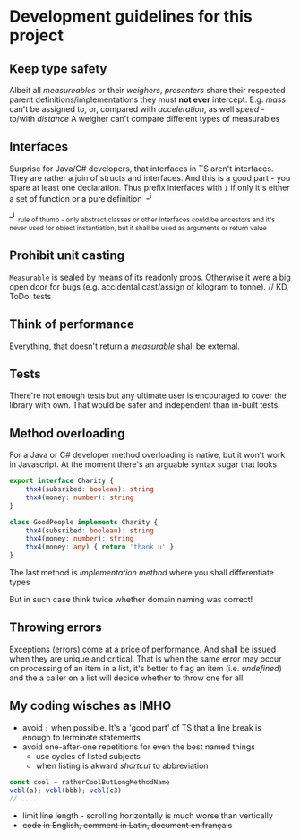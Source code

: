# Development guidelines for this project

## Keep type safety 
Albeit all *measureables* or their *weighers*, *presenters* share their respected parent definitions/implementations they must **not ever** intercept.
E.g. *mass* can't be assigned to, or, compared with *acceleration*, as well *speed* - to/with *distance*
A weigher can't compare different types of measurables

## Interfaces
Surprise for Java/C# developers, that interfaces in TS aren't interfaces. They are rather a join of structs and interfaces. And this is a good part - you spare at least one declaration.
Thus prefix interfaces with `I` if only it's either a set of function or a pure definition&nbsp;&nbsp;<sup>**_i**</sup>

<sup>**_i**</sup><sub>&nbsp;&nbsp;rule of thumb - only abstract classes or other interfaces could be ancestors and it's never used for object instantiation, but it shall be used as arguments or return value</sub>


## Prohibit unit casting
`Measurable` is sealed by means of its readonly props. Otherwise it were a big open door for bugs (e.g. accidental cast/assign of kilogram to tonne).
// KD, ToDo: tests

## Think of performance
Everything, that doesn't return a *measurable* shall be external.

## Tests
There're not enough tests but any ultimate user is encouraged to cover the library with own. That would be safer and independent than in-built tests.

## Method overloading
For a Java or C# developer method overloading is native, but it won't work in Javascript. At the moment there's an arguable syntax sugar that looks

```typescript
export interface Charity {
    thx4(subsribed: boolean): string
    thx4(money: number): string
}

class GoodPeople implements Charity {
    thx4(subsribed: boolean): string
    thx4(money: number): string
    thx4(money: any) { return 'thank u' }
}
```
The last method is *implementation method* where you shall differentiate types

But in such case think twice whether domain naming was correct!

## Throwing errors
Exceptions (errors) come at a price of performance. And shall be issued when they are unique and critical. That is when the same error may occur on processing of an item in a list, it's better to flag an item (i.e. *undefined*) and the a caller on a list will decide whether to throw one for all.

## My coding wisches as IMHO
* avoid **`;`** when possible. It's a 'good part' of TS that a line break is enough to terminate statements
* avoid one-after-one repetitions for even the best named things
    + use cycles of listed subjects
    + when listing is akward *shortcut* to abbreviation
```typescript
const cool = ratherCoolButLongMethodName
vcbl(a); vcbl(bbb); vcbl(c3)
// ....
```    
* limit line length - scrolling horizontally is much worse than vertically 
* ~~code in English, comment in Latin, document en français~~